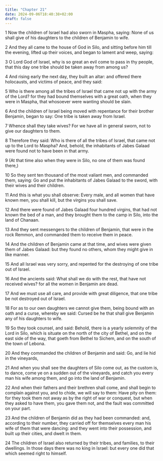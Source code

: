 ```yaml
---
title: "Chapter 21"
date: 2024-09-06T18:40:38+02:00
draft: false
---
```




1 Now the children of Israel had also sworn in Maspha, saying: None of us shall give of his daughters to the children of Benjamin to wife.

2 And they all came to the house of God in Silo, and sitting before him till the evening, lifted up their voices, and began to lament and weep, saying:

3 O Lord God of Israel, why is so great an evil come to pass in thy people, that this day one tribe should be taken away from among us?

4 And rising early the next day, they built an altar: and offered there holocausts, and victims of peace, and they said:

5 Who is there among all the tribes of Israel that came not up with the army of the Lord? for they had bound themselves with a great oath, when they were in Maspha, that whosoever were wanting should be slain.

6 And the children of Israel being moved with repentance for their brother Benjamin, began to say: One tribe is taken away from Israel.

7 Whence shall they take wives? For we have all in general sworn, not to give our daughters to them.

8 Therefore they said: Who is there of all the tribes of Israel, that came not up to the Lord to Maspha? And, behold, the inhabitants of Jabes Galaad were found not to have been in that army.

9 (At that time also when they were in Silo, no one of them was found there,)

10 So they sent ten thousand of the most valiant men, and commanded them, saying: Go and put the inhabitants of Jabes Galaad to the sword, with their wives and their children.

11 And this is what you shall observe: Every male, and all women that have known men, you shall kill, but the virgins you shall save.

12 And there were found of Jabes Galaad four hundred virgins, that had not known the bed of a man, and they brought them to the camp in Silo, into the land of Chanaan.

13 And they sent messengers to the children of Benjamin, that were in the rock Remmon, and commanded them to receive them in peace.

14 And the children of Benjamin came at that time, and wives were given them of Jabes Galaad: but they found no others, whom they might give in like manner.

15 And all Israel was very sorry, and repented for the destroying of one tribe out of Israel.

16 And the ancients said: What shall we do with the rest, that have not received wives? for all the women in Benjamin are dead.

17 And we must use all care, and provide with great diligence, that one tribe be not destroyed out of Israel.

18 For as to our own daughters we cannot give them, being bound with an oath and a curse, whereby we said: Cursed be he that shall give Benjamin any of his daughters to wife.

19 So they took counsel, and said: Behold, there is a yearly solemnity of the Lord in Silo, which is situate on the north of the city of Bethel, and on the east side of the way, that goeth from Bethel to Sichem, and on the south of the town of Lebona.

20 And they commanded the children of Benjamin and said: Go, and lie hid in the vineyards,

21 And when you shall see the daughters of Silo come out, as the custom is, to dance, come ye on a sudden out of the vineyards, and catch you every man his wife among them, and go into the land of Benjamin.

22 And when their fathers and their brethren shall come, and shall begin to complain against you, and to chide, we will say to them: Have pity on them: for they took them not away as by the right of war or conquest, but when they asked to have them, you gave them not, and the fault was committed on your part.

23 And the children of Benjamin did as they had been commanded: and, according to their number, they carried off for themselves every man his wife of them that were dancing: and they went into their possession, and built up their cities, and dwelt in them.

24 The children of Israel also returned by their tribes, and families, to their dwellings. In those days there was no king in Israel: but every one did that which seemed right to himself.

